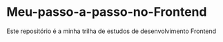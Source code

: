 # Meu-passo-a-passo-no-Frontend
Este repositório é a minha trilha de estudos de desenvolvimento Frontend
